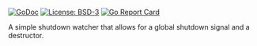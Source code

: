 [![GoDoc](https://godoc.org/github.com/henderjon/shutdown?status.svg)](https://godoc.org/github.com/henderjon/shutdown)
[![License: BSD-3](https://img.shields.io/badge/license-BSD--3-blue.svg)](https://img.shields.io/badge/license-BSD--3-blue.svg)
[![Go Report Card](https://goreportcard.com/badge/github.com/henderjon/shutdown)](https://goreportcard.com/report/github.com/henderjon/shutdown)

A simple shutdown watcher that allows for a global shutdown signal and a destructor.
